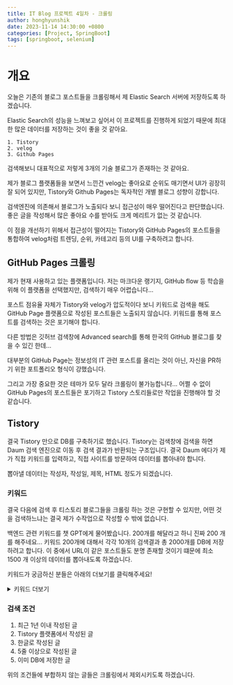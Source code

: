 ```yaml
---
title: IT Blog 프로젝트 4일차 - 크롤링
author: honghyunshik
date: 2023-11-14 14:30:00 +0800
categories: [Project, SpringBoot]
tags: [springboot, selenium]
---
```


# 개요

오늘은 기존의 블로그 포스트들을 크롤링해서 제 Elastic Search 서버에 저장하도록 하겠습니다.

Elastic Search의 성능을 느껴보고 싶어서 이 프로젝트를 진행하게 되었기 때문에 최대한 많은 데이터를
저장하는 것이 좋을 것 같아요. 

    1. Tistory
    2. velog
    3. Github Pages

검색해보니 대표적으로 저렇게 3개의 기술 블로그가 존재하는 것 같아요.

제가 블로그 플랫폼들을 보면서 느낀건 velog는 좋아요로 순위도 매기면서 UI가 굉장히
잘 되어 있지만, Tistory와 Github Pages는 독자적인 개별 블로그 성향이 강합니다.

검색엔진에 의존해서 블로그가 노출되다 보니 접근성이 매우 떨어진다고 판단했습니다. 좋은 글을
작성해서 많은 좋아요 수를 받아도 크게 메리트가 없는 것 같습니다. 

이 점을 개선하기 위해서 접근성이 떨어지는 Tistory와 GitHub Pages의 포스트들을 
통합하여 velog처럼 트렌딩, 순위, 카테고리 등의 UI를 구축하려고 합니다.

## GitHub Pages 크롤링

제가 현재 사용하고 있는 플랫폼입니다. 저는 마크다운 랭기지, GitHub flow 등 학습을 위해
이 플랫폼을 선택했지만, 검색하기 매우 어렵습니다... 

포스트 점유율 자체가 Tistory와 velog가 압도적이다 보니 키워드로 검색을 해도
GitHub Page 플랫폼으로 작성된 포스트들은 노출되지 않습니다. 키워드를 통해 포스트를
검색하는 것은 포기해야 합니다.

다른 방법은 깃허브 검색창에 Advanced search를 통해 한국의 GitHub 블로그를 찾을 수 있긴 한데...

대부분의 GitHub Page는 정보성의 IT 관련 포스트를 올리는 것이 아닌, 자신을 PR하기 위한
포트폴리오 형식이 강했습니다. 

그리고 가장 중요한 것은 테마가 모두 달라 크롤링이 불가능합니다... 어쩔 수 없이 GitHub Pages의
포스트들은 포기하고 Tistory 스토리들로만 작업을 진행해야 할 것 같습니다.

## Tistory

결국 Tistory 만으로 DB를 구축하기로 했습니다. Tistory는 검색창에 검색을 하면 Daum
검색 엔진으로 이동 후 검색 결과가 반환되는 구조입니다. 결국 Daum 에다가 제가 직접
키워드를 입력하고, 직접 사이트를 방문하여 데이터를 뽑아내야 합니다.

뽑아낼 데이터는  작성자, 작성일, 제목, HTML 정도가 되겠습니다.

### 키워드

결국 다음에 검색 후 티스토리 블로그들을 크롤링 하는 것은 구현할 수 있지만, 어떤 것을 검색하느냐는
결국 제가 수작업으로 작성할 수 밖에 없습니다.

백엔드 관련 키워드를 챗 GPT에게 물어봤습니다. 200개를 해달라고 하니 진짜 200 개를 해주네요...
키워드 200개에 대해서 각각 10개의 검색결과 총 2000개를 DB에 저장하려고 합니다. 이 중에서 URL이 같은
포스트들도 분명 존재할 것이기 떄문에 최소 1500 개 이상의 데이터를 뽑아내도록 하겠습니다.

키워드가 궁금하신 분들은 아래의 더보기를 클릭해주세요!
<details>
<summary>키워드 더보기</summary>

String[] javaSpringBootKeywords = {
"스프링 프레임워크",
"스프링 부트",
"자바",
"메이븐/그레이들",
"RESTful API",
"마이크로서비스",
"JPA (자바 영속성 API)",
"하이버네이트",
"JDBC (자바 데이터베이스 연결)",
"SQL",
"NoSQL",
"몽고DB",
"MySQL/PostgreSQL",
"JUnit",
"Mockito",
"TDD (테스트 주도 개발)",
"깃",
"GitHub/GitLab",
"도커",
"쿠버네티스",
"CI/CD (지속적 통합/지속적 배포)",
"젠킨스",
"스프링 MVC",
"스프링 시큐리티",
"OAuth 2.0",
"JWT (JSON 웹 토큰)",
"Swagger/OpenAPI",
"타임리프",
"HTML/CSS",
"자바스크립트",
"JSON",
"XML",
"SOAP",
"웹 서비스",
"REST",
"톰캣",
"제티",
"아파치 카프카",
"래빗MQ",
"JMS (자바 메시지 서비스)",
"웹소켓",
"반응형 프로그래밍",
"스프링 WebFlux",
"클라우드 서비스 (AWS, Azure, GCP)",
"스프링 클라우드",
"API 게이트웨이",
"부하 분산",
"유레카",
"히스트릭스",
"캐싱",
"레디스",
"EhCache",
"로깅 (SLF4J, Logback)",
"AOP (관점 지향 프로그래밍)",
"의존성 주입",
"IOC (제어의 역전)",
"디자인 패턴 (싱글톤, 팩토리, 전략 등)",
"SOLID 원칙",
"ORM (객체 관계 매핑)",
"ACID 속성",
"트랜잭션 관리",
"스프링 배치",
"스프링 데이터",
"엘라스틱서치",
"단위 테스트",
"통합 테스트",
"모킹 프레임워크",
"데브옵스",
"애자일 방법론",
"스크럼/칸반",
"멀티쓰레딩",
"동시성",
"자바 메모리 관리",
"가비지 컬렉션",
"JVM (자바 가상 머신)",
"JRE (자바 런타임 환경)",
"JDK (자바 개발 키트)",
"자바 8 특징 (람다, 스트림)",
"자바 제네릭",
"예외 처리",
"REST 템플릿",
"Feign 클라이언트",
"웹소켓",
"서버-전송 이벤트 (SSE)",
"메시지 브로커",
"API 디자인",
"자료 구조",
"알고리즘",
"리눅스/유닉스 명령어",
"셸 스크립팅",
"빌드 도구 (앤트, 메이븐)",
"메이븐 저장소",
"버전 관리 시스템",
"스프링 부트 액추에이터",
"모니터링 도구 (프로메테우스, 그라파나)",
"로깅과 추적 (Zipkin)",
"보안 관행",
"OWASP Top 10",
"깔끔한 코드",
"소프트웨어 아키텍처 패턴 (모놀리스, 마이크로서비스, 서버리스)",
"운영 체제",
"네트워크 프로토콜",
"TCP/IP",
"HTTP/HTTPS",
"SSL/TLS",
"DNS",
"DHCP",
"IP 라우팅",
"서브넷팅",
"로드 밸런서",
"방화벽",
"VPN",
"SSH",
"FTP",
"SFTP",
"웹 서버",
"프록시 서버",
"CORS",
"OAuth",
"가상 머신",
"컨테이너",
"시스템 디자인",
"고가용성",
"장애 내성",
"확장성",
"성능 튜닝",
"데이터 복제",
"데이터 분할",
"속도 제한",
"API 버전 관리",
"API 보안",
"큐잉 시스템",
"분산 시스템",
"합의 알고리즘",
"CAP 이론",
"이벤트 소싱",
"CQRS",
"서버리스 아키텍처",
"블록체인 기초",
"머신 러닝 기초",
"인공 지능 기초",
"IoT 기초",
"클라우드 컴퓨팅 개념",
"엣지 컴퓨팅",
"빅데이터 기술",
"하둡",
"스파크",
"그래프 데이터베이스",
"시계열 데이터베이스",
"전문 검색 엔진",
"자바에서의 머신 러닝",
"자연어 처리",
"컴퓨터 비전",
"데이터 마이닝",
"그래프 알고리즘",
"동적 프로그래밍",
"탐욕 알고리즘",
"분할 정복",
"백트래킹",
"정렬 알고리즘",
"검색 알고리즘",
"트리 순회",
"그래프 순회",
"해싱",
"스택과 큐",
"연결 리스트",
"배열",
"행렬",
"문자열 알고리즘",
"비트 조작",
"재귀",
"복잡도 분석",
"Big O 표기법",
"공간-시간 트레이드오프",
"메모이제이션",
"동적 데이터 구조",
"그래프 이론",
"조합론",
"확률 이론",
"프로그래밍에서의 통계",
"윤리 해킹 기초",
"사이버보안 기본",
"침투 테스트 기초",
"암호학 기초"
};
</details>

### 검색 조건

1. 최근 1년 이내 작성된 글
2. Tistory 플랫폼에서 작성된 글
3. 한글로 작성된 글
4. 5줄 이상으로 작성된 글
5. 이미 DB에 저장한 글

위의 조건들에 부합하지 않는 글들은 크롤링에서 제외시키도록 하겠습니다.








